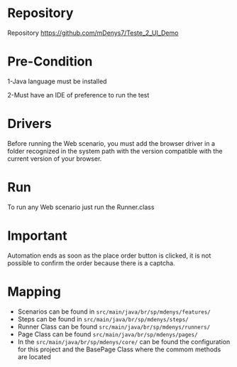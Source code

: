 # Repository
 
Repository
https://github.com/mDenys7/Teste_2_UI_Demo

# Pre-Condition

1-Java language must be installed

2-Must have an IDE of preference to run the test

# Drivers

Before running the Web scenario, you must add the browser driver in a folder recognized in the system path with the version compatible with the current version of your browser.

# Run

To run any Web scenario just run the Runner.class

# Important

Automation ends as soon as the place order button is clicked, it is not possible to confirm the order because there is a captcha.

# Mapping

- Scenarios can be found in  `src/main/java/br/sp/mdenys/features/`
- Steps can be found in `src/main/java/br/sp/mdenys/steps/`
- Runner Class can be found `src/main/java/br/sp/mdenys/runners/`
- Page Class can be found `src/main/java/br/sp/mdenys/pages/`
- In the `src/main/java/br/sp/mdenys/core/` can be found the configuration for this project and the BasePage Class where the commom methods are located




 

